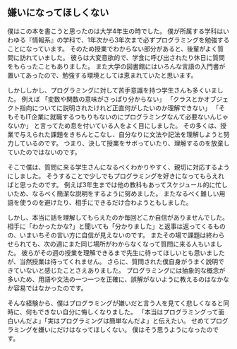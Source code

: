 ## 嫌いになってほしくない

僕はこの本を書こうと思ったのは大学4年生の時でした。
僕が所属する学科はいわゆる『情報系』の学科で、1年次から3年次まで必ずプログラミングを勉強することになっています。
そのため授業でわからない部分があると、後輩がよく質問に訪れていました。
彼らは大変意欲的で、学食に呼び出されたり休日に質問をもらったこともありました。
また大学の図書館にはいろんな言語の入門書が置いてあったので、勉強する環境としては恵まれていたと思います。


しかししかし、プログラミングに対して苦手意識を持つ学生さんも多くいました。
例えば
「変数や関数の意味がさっぱり分からない」
「クラスとかオブジェクト指向についてに説明されたけれど正直何がしたいのか理解できない」
「そもそもIT企業に就職するつもりもないのにプログラミングなんて必要ないんじゃないか」
と言ってため息を付いている人をよく目にしました。
その多くは、授業で与えられた課題をきちんとこなし、自分なりに文法や記法を理解しようと努力しているのです。
つまり、決して授業をサボっていたり、理解するのを放棄していたのではないのです。


そこで僕は、質問に来る学生さんになるべくわかりやすく、親切に対応するようにしました。
そうすることで少しでもプログラミングを好きになってもらえればと思ったのです。
例えば3年生までは他の教科もあってスケジュール的に忙しいため、なるべく簡潔な説明をするように努めました。
またなるべく難しい用語を使うのを避けたり、相手にできるだけ合わようともしました。


しかし、本当に話を理解してもらえたのか毎回どこか自信がありませんでした。
相手に「わかったかな?」と聞いても「分かりました」と返事は返ってくるものの、いまいちその言い方に自信が見えないのです。
またその場で課題は終わらせられても、次の週にまた同じ場所がわからなくなって質問に来る人もいました。
彼らがその週の授業を理解できるまで先生に待ってほしいとも思いましたが、当然授業は待ってくれません。
さらに、質問された僕自身がうまく説明できていないと感じたことさえありました。
プログラミングには抽象的な概念が多いため、用語や文法の一つ一つを正確に、誤解がないように教えるのはなかなか容易ではなかったのです。


そんな経験から、僕はプログラミングが嫌いだと言う人を見てく悲しくなると同時に、何もできない自分に悔しくなりました。
「本当はプログラミングって面白いんだよ」「実はプログラミングは簡単なんだよ」と伝えたい。
せめてプログラミングを嫌いにだけはなってほしくない。
僕はそう思うようになったのです。
